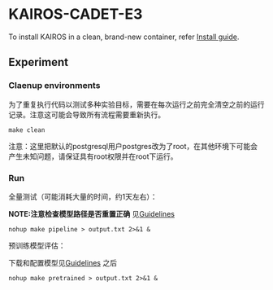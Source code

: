 # KAIROS-CADET-E3
To install KAIROS in a clean, brand-new container, refer [Install guide](https://github.com/iridium-soda/kairos/blob/main/DARPA/CADETS_E3/install/KAIROS%20installation%20guide.md).

## Experiment 



### Claenup environments
为了重复执行代码以测试多种实验目标，需要在每次运行之前完全清空之前的运行记录。注意这可能会导致所有流程需要重新执行。
```shell
make clean
```
注意：这里把默认的postgresql用户postgres改为了root，在其他环境下可能会产生未知问题，请保证具有root权限并在root下运行。
### Run 

全量测试（可能消耗大量的时间，约1天左右）：

**NOTE:注意检查模型路径是否重置正确** 见[Guidelines](https://github.com/iridium-soda/kairos/blob/main/DARPA/CADETS_E3/install/KAIROS%20installation%20guide.md#%E8%BF%90%E8%A1%8C%E9%A2%84%E8%AE%AD%E7%BB%83%E6%A8%A1%E5%9E%8B)
```shell
nohup make pipeline > output.txt 2>&1 &
```

预训练模型评估：

下载和配置模型见[Guidelines](https://github.com/iridium-soda/kairos/blob/main/DARPA/CADETS_E3/install/KAIROS%20installation%20guide.md#%E8%BF%90%E8%A1%8C%E9%A2%84%E8%AE%AD%E7%BB%83%E6%A8%A1%E5%9E%8B)
之后
```shell
nohup make pretrained > output.txt 2>&1 &
```